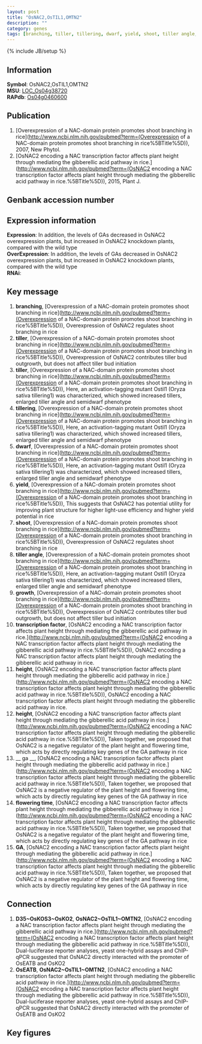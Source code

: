 ```yaml
---
layout: post
title: "OsNAC2,OsTIL1,OMTN2"
description: ""
category: genes
tags: [branching, tiller, tillering, dwarf, yield, shoot, tiller angle, growth, transcription factor, height,  ga , flowering time, GA, Gene]
---
```

{% include JB/setup %}

## Information
__Symbol__: OsNAC2,OsTIL1,OMTN2  
__MSU__: [LOC_Os04g38720](http://rice.plantbiology.msu.edu/cgi-bin/ORF_infopage.cgi?orf=LOC_Os04g38720)  
__RAPdb__: [Os04g0460600](http://rapdb.dna.affrc.go.jp/viewer/gbrowse_details/irgsp1?name=Os04g0460600)  

## Publication
1. [Overexpression of a NAC-domain protein promotes shoot branching in rice](http://www.ncbi.nlm.nih.gov/pubmed?term=(Overexpression of a NAC-domain protein promotes shoot branching in rice%5BTitle%5D)), 2007, New Phytol.
2. [OsNAC2 encoding a NAC transcription factor affects plant height through mediating the gibberellic acid pathway in rice.](http://www.ncbi.nlm.nih.gov/pubmed?term=(OsNAC2 encoding a NAC transcription factor affects plant height through mediating the gibberellic acid pathway in rice.%5BTitle%5D)), 2015, Plant J.

## Genbank accession number

## Expression information
__Expression__: In addition, the levels of GAs decreased in OsNAC2 overexpression plants, but increased in OsNAC2 knockdown plants, compared with the wild type  
__OverExpression__: In addition, the levels of GAs decreased in OsNAC2 overexpression plants, but increased in OsNAC2 knockdown plants, compared with the wild type  
__RNAi__:  

## Key message
1. __branching__, [Overexpression of a NAC-domain protein promotes shoot branching in rice](http://www.ncbi.nlm.nih.gov/pubmed?term=(Overexpression of a NAC-domain protein promotes shoot branching in rice%5BTitle%5D)),  Overexpression of OsNAC2 regulates shoot branching in rice
2. __tiller__, [Overexpression of a NAC-domain protein promotes shoot branching in rice](http://www.ncbi.nlm.nih.gov/pubmed?term=(Overexpression of a NAC-domain protein promotes shoot branching in rice%5BTitle%5D)),  Overexpression of OsNAC2 contributes tiller bud outgrowth, but does not affect tiller bud initiation
3. __tiller__, [Overexpression of a NAC-domain protein promotes shoot branching in rice](http://www.ncbi.nlm.nih.gov/pubmed?term=(Overexpression of a NAC-domain protein promotes shoot branching in rice%5BTitle%5D)),  Here, an activation-tagging mutant Ostil1 (Oryza sativa tillering1) was characterized, which showed increased tillers, enlarged tiller angle and semidwarf phenotype
4. __tillering__, [Overexpression of a NAC-domain protein promotes shoot branching in rice](http://www.ncbi.nlm.nih.gov/pubmed?term=(Overexpression of a NAC-domain protein promotes shoot branching in rice%5BTitle%5D)),  Here, an activation-tagging mutant Ostil1 (Oryza sativa tillering1) was characterized, which showed increased tillers, enlarged tiller angle and semidwarf phenotype
5. __dwarf__, [Overexpression of a NAC-domain protein promotes shoot branching in rice](http://www.ncbi.nlm.nih.gov/pubmed?term=(Overexpression of a NAC-domain protein promotes shoot branching in rice%5BTitle%5D)),  Here, an activation-tagging mutant Ostil1 (Oryza sativa tillering1) was characterized, which showed increased tillers, enlarged tiller angle and semidwarf phenotype
6. __yield__, [Overexpression of a NAC-domain protein promotes shoot branching in rice](http://www.ncbi.nlm.nih.gov/pubmed?term=(Overexpression of a NAC-domain protein promotes shoot branching in rice%5BTitle%5D)),  This suggests that OsNAC2 has potential utility for improving plant structure for higher light-use efficiency and higher yield potential in rice
7. __shoot__, [Overexpression of a NAC-domain protein promotes shoot branching in rice](http://www.ncbi.nlm.nih.gov/pubmed?term=(Overexpression of a NAC-domain protein promotes shoot branching in rice%5BTitle%5D)),  Overexpression of OsNAC2 regulates shoot branching in rice
8. __tiller angle__, [Overexpression of a NAC-domain protein promotes shoot branching in rice](http://www.ncbi.nlm.nih.gov/pubmed?term=(Overexpression of a NAC-domain protein promotes shoot branching in rice%5BTitle%5D)),  Here, an activation-tagging mutant Ostil1 (Oryza sativa tillering1) was characterized, which showed increased tillers, enlarged tiller angle and semidwarf phenotype
9. __growth__, [Overexpression of a NAC-domain protein promotes shoot branching in rice](http://www.ncbi.nlm.nih.gov/pubmed?term=(Overexpression of a NAC-domain protein promotes shoot branching in rice%5BTitle%5D)),  Overexpression of OsNAC2 contributes tiller bud outgrowth, but does not affect tiller bud initiation
10. __transcription factor__, [OsNAC2 encoding a NAC transcription factor affects plant height through mediating the gibberellic acid pathway in rice.](http://www.ncbi.nlm.nih.gov/pubmed?term=(OsNAC2 encoding a NAC transcription factor affects plant height through mediating the gibberellic acid pathway in rice.%5BTitle%5D)), OsNAC2 encoding a NAC transcription factor affects plant height through mediating the gibberellic acid pathway in rice.
11. __height__, [OsNAC2 encoding a NAC transcription factor affects plant height through mediating the gibberellic acid pathway in rice.](http://www.ncbi.nlm.nih.gov/pubmed?term=(OsNAC2 encoding a NAC transcription factor affects plant height through mediating the gibberellic acid pathway in rice.%5BTitle%5D)), OsNAC2 encoding a NAC transcription factor affects plant height through mediating the gibberellic acid pathway in rice.
12. __height__, [OsNAC2 encoding a NAC transcription factor affects plant height through mediating the gibberellic acid pathway in rice.](http://www.ncbi.nlm.nih.gov/pubmed?term=(OsNAC2 encoding a NAC transcription factor affects plant height through mediating the gibberellic acid pathway in rice.%5BTitle%5D)),  Taken together, we proposed that OsNAC2 is a negative regulator of the plant height and flowering time, which acts by directly regulating key genes of the GA pathway in rice
13. __ ga __, [OsNAC2 encoding a NAC transcription factor affects plant height through mediating the gibberellic acid pathway in rice.](http://www.ncbi.nlm.nih.gov/pubmed?term=(OsNAC2 encoding a NAC transcription factor affects plant height through mediating the gibberellic acid pathway in rice.%5BTitle%5D)),  Taken together, we proposed that OsNAC2 is a negative regulator of the plant height and flowering time, which acts by directly regulating key genes of the GA pathway in rice
14. __flowering time__, [OsNAC2 encoding a NAC transcription factor affects plant height through mediating the gibberellic acid pathway in rice.](http://www.ncbi.nlm.nih.gov/pubmed?term=(OsNAC2 encoding a NAC transcription factor affects plant height through mediating the gibberellic acid pathway in rice.%5BTitle%5D)),  Taken together, we proposed that OsNAC2 is a negative regulator of the plant height and flowering time, which acts by directly regulating key genes of the GA pathway in rice
15. __GA__, [OsNAC2 encoding a NAC transcription factor affects plant height through mediating the gibberellic acid pathway in rice.](http://www.ncbi.nlm.nih.gov/pubmed?term=(OsNAC2 encoding a NAC transcription factor affects plant height through mediating the gibberellic acid pathway in rice.%5BTitle%5D)),  Taken together, we proposed that OsNAC2 is a negative regulator of the plant height and flowering time, which acts by directly regulating key genes of the GA pathway in rice

## Connection
1. __D35~OsKOS3~OsKO2__, __OsNAC2~OsTIL1~OMTN2__, [OsNAC2 encoding a NAC transcription factor affects plant height through mediating the gibberellic acid pathway in rice.](http://www.ncbi.nlm.nih.gov/pubmed?term=(OsNAC2 encoding a NAC transcription factor affects plant height through mediating the gibberellic acid pathway in rice.%5BTitle%5D)),  Dual-luciferase reporter analyses, yeast one-hybrid assays and ChIP-qPCR suggested that OsNAC2 directly interacted with the promoter of OsEATB and OsKO2
2. __OsEATB__, __OsNAC2~OsTIL1~OMTN2__, [OsNAC2 encoding a NAC transcription factor affects plant height through mediating the gibberellic acid pathway in rice.](http://www.ncbi.nlm.nih.gov/pubmed?term=(OsNAC2 encoding a NAC transcription factor affects plant height through mediating the gibberellic acid pathway in rice.%5BTitle%5D)),  Dual-luciferase reporter analyses, yeast one-hybrid assays and ChIP-qPCR suggested that OsNAC2 directly interacted with the promoter of OsEATB and OsKO2

## Key figures


